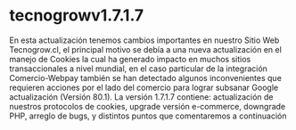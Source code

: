 # tecnogrowv1.7.1.7
En esta actualización tenemos cambios importantes en nuestro Sitio Web Tecnogrow.cl, el principal motivo se debía a una nueva actualización en el manejo de Cookies la cual ha generado impacto en muchos sitios transaccionales a nivel mundial, en el caso particular de la integración Comercio-Webpay también se han detectado algunos inconvenientes que requieren acciones por el lado del comercio para lograr subsanar Google actualización (Versión 80.1). La versión 1.7.1.7 contiene: actualización de nuestros protocolos de cookies, upgrade versión e-commerce, downgrade PHP, arreglo de bugs, y distintos puntos que comentaremos a continuación
